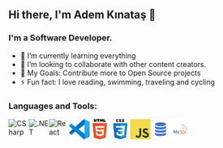 ## Hi there, I'm Adem Kınataş 👋

### I'm a Software Developer.
- 🌱 I’m currently learning everything 
- 👯 I’m looking to collaborate with other content creators.
- 🥅 My Goals: Contribute more to Open Source projects
- ⚡ Fun fact: I love reading, swimming, traveling and cycling


### Languages and Tools:


<img align="left" alt="CSharp" width="40px" src="https://miro.medium.com/max/594/1*ymVNbsdd7KxHXHC4-LP7kw.png" />
<img align="left" alt=".NET" width="40px" src="https://img.favpng.com/22/12/24/net-framework-microsoft-windows-7-png-favpng-srUtzC1G9i7NYhfnduH4H5qkS.jpg" />
<img align="left" alt="React" width="40px" src="https://upload.wikimedia.org/wikipedia/commons/thumb/4/47/React.svg/800px-React.svg.png" />
<img align="left" alt="Visual Studio Code" width="40px" src="https://raw.githubusercontent.com/github/explore/80688e429a7d4ef2fca1e82350fe8e3517d3494d/topics/visual-studio-code/visual-studio-code.png" />
<img align="left" alt="HTML5" width="40px" src="https://raw.githubusercontent.com/github/explore/80688e429a7d4ef2fca1e82350fe8e3517d3494d/topics/html/html.png" />
<img align="left" alt="CSS3" width="40px" src="https://raw.githubusercontent.com/github/explore/80688e429a7d4ef2fca1e82350fe8e3517d3494d/topics/css/css.png" />
<img align="left" alt="JavaScript" width="40px" src="https://raw.githubusercontent.com/github/explore/80688e429a7d4ef2fca1e82350fe8e3517d3494d/topics/javascript/javascript.png" />
<img align="left" alt="SQL" width="40px" src="https://raw.githubusercontent.com/github/explore/80688e429a7d4ef2fca1e82350fe8e3517d3494d/topics/sql/sql.png" />
<img align="left" alt="MySQL" width="40px" src="https://raw.githubusercontent.com/github/explore/80688e429a7d4ef2fca1e82350fe8e3517d3494d/topics/mysql/mysql.png" />




